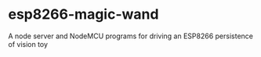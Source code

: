 # esp8266-magic-wand
A node server and NodeMCU programs for driving an ESP8266 persistence of vision toy
